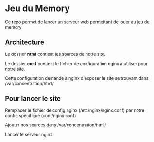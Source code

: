 
# Jeu du Memory

Ce repo permet de lancer un serveur web permettant de jouer au jeu du memory

## Architecture

Le dossier **html** contient les sources de notre site.

Le dossier **conf** contient le fichier de configuration nginx à utiliser pour notre site.

Cette configuration demande à nginx d'exposer le site se trouvant dans /var/concentration/html/


## Pour lancer le site

Remplacer le fichier de config nginx (/etc/nginx/nginx.conf) par notre config spécifique (conf/nginx.conf)

Ajouter nos sources dans /var/concentration/html/

Lancer le serveur nginx
